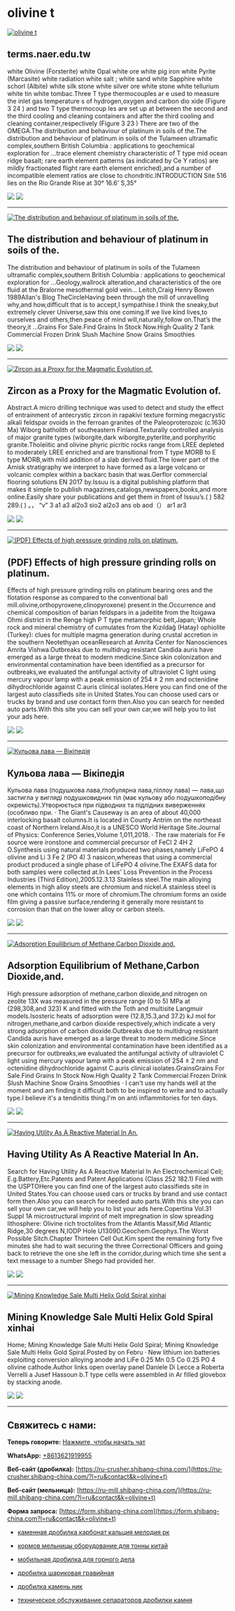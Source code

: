 # olivine t

<a href="https://swt.shibang-china.com/?l=ru&img&k=olivine+t" target="_blank">![olivine t](http://static.shibang-china.com/all-800x300/317.jpg)</a>

## terms.naer.edu.tw
white Olivine (Forsterite) white Opal white ore white pig iron white Pyrite (Marcasite) white radiation white salt ; white sand white Sapphire white schorl (Albite) white silk stone white silver ore white stone white tellurium white tin white tombac.Three T type thermocouples ar e used to measure the inlet gas temperature s of hydrogen,oxygen and carbon dio xide (Figure 3 24 ) and two T type thermocoup les are set up at between the second and the third cooling and cleaning containers and after the third cooling and cleaning container,respectively (Figure 3 23 ) There are two of the OMEGA.The distribution and behaviour of platinum in soils of the.The distribution and behaviour of platinum in soils of the Tulameen ultramafic complex,southern British Columbia : applications to geochemical exploration for …trace element chemistry characteristic of T type mid ocean ridge basalt; rare earth element patterns (as indicated by Ce Y ratios) are mildly fractionated flight rare earth element enriched),and a number of incompatible element ratios are close to chondritic.INTRODUCTION Site 516 lies on the Rio Grande Rise at 30&#176; 16.6' S,35&#176;


<a href="https://whatsapp.shibangsoft.com/WhatsApp.php" target="_blank" title="WhatsApp">![](http://static.shibang-china.com/icon/whatsapp.png)</a> <a href="https://swt.shibang-china.com/?l=ru&icon&k=olivine+t" target="_blank">![](http://static.shibang-china.com/icon/chat-ru.png)</a>

---

<a href="https://swt.shibang-china.com/?l=ru&img&k=olivine+t" target="_blank">![The distribution and behaviour of platinum in soils of the.](http://static.shibang-china.com/all-800x300/1008.jpg)</a>

## The distribution and behaviour of platinum in soils of the.
The distribution and behaviour of platinum in soils of the Tulameen ultramafic complex,southern British Columbia : applications to geochemical exploration for …Geology,wallrock alteration,and characteristics of the ore fluid at the Bralorne mesothermal gold vein… Leitch,Craig Henry Bowen 1989Allan's Blog TheCircleHaving been through the mill of unravelling why,and how,difficult that is to accept,I sympathise.I think the sneaky,but extremely clever Universe,saw this one coming.If we live kind lives,to ourselves and others,then peace of mind will,naturally,follow on.That’s the theory,it …Grains For Sale.Find Grains In Stock Now.High Quality 2 Tank Commercial Frozen Drink Slush Machine Snow Grains Smoothies


<a href="https://whatsapp.shibangsoft.com/WhatsApp.php" target="_blank" title="WhatsApp">![](http://static.shibang-china.com/icon/whatsapp.png)</a> <a href="https://swt.shibang-china.com/?l=ru&icon&k=olivine+t" target="_blank">![](http://static.shibang-china.com/icon/chat-ru.png)</a>

---

<a href="https://swt.shibang-china.com/?l=ru&img&k=olivine+t" target="_blank">![Zircon as a Proxy for the Magmatic Evolution of.](http://static.shibang-china.com/all-800x300/1281.jpg)</a>

## Zircon as a Proxy for the Magmatic Evolution of.
Abstract.A micro drilling technique was used to detect and study the effect of entrainment of antecrystic zircon in rapakivi texture forming megacrystic alkali feldspar ovoids in the ferroan granites of the Paleoproterozoic (c.1630 Ma) Wiborg batholith of southeastern Finland.Texturally controlled analysis of major granite types (wiborgite,dark wiborgite,pyterlite,and porphyritic granite.Tholeiitic and olivine phyric picritic rocks range from LREE depleted to moderately LREE enriched and are transitional from T type MORB to E type MORB,with mild addition of a slab derived fluid.The lower part of the Amisk stratigraphy we interpret to have formed as a large volcano or volcanic complex within a backarc basin that was.Gerflor commercial flooring solutions EN 2017 by.Issuu is a digital publishing platform that makes it simple to publish magazines,catalogs,newspapers,books,and more online.Easily share your publications and get them in front of Issuu’s.( ) 582 289.( ) 。， “v” 3 a1 a3 al2o3 sio2 al2o3 ans ob aod（） ar1 ar3


<a href="https://whatsapp.shibangsoft.com/WhatsApp.php" target="_blank" title="WhatsApp">![](http://static.shibang-china.com/icon/whatsapp.png)</a> <a href="https://swt.shibang-china.com/?l=ru&icon&k=olivine+t" target="_blank">![](http://static.shibang-china.com/icon/chat-ru.png)</a>

---

<a href="https://swt.shibang-china.com/?l=ru&img&k=olivine+t" target="_blank">![(PDF) Effects of high pressure grinding rolls on platinum.](http://static.shibang-china.com/all-800x300/1118.jpg)</a>

## (PDF) Effects of high pressure grinding rolls on platinum.
Effects of high pressure grinding rolls on platinum bearing ores and the flotation response as compared to the conventional ball mill.olivine,orthopyroxene,clinopyroxene) present in the.Occurrence and chemical composition of barian feldspars in a jadeitite from the Itoigawa Ohmi district in the Renge high P T type metamorphic belt,Japan; Whole rock and mineral chemistry of cumulates from the Kızıldağ (Hatay) ophiolite (Turkey): clues for multiple magma generation during crustal accretion in the southern Neotethyan oceanResearch at Amrita Center for Nanosciences Amrita Vishwa.Outbreaks due to multidrug resistant Candida auris have emerged as a large threat to modern medicine.Since skin colonization and environmental contamination have been identified as a precursor for outbreaks,we evaluated the antifungal activity of ultraviolet C light using mercury vapour lamp with a peak emission of 254 &#177; 2 nm and octenidine dihydrochloride against C.auris clinical isolates.Here you can find one of the largest auto classifieds site in United States.You can choose used cars or trucks by brand and use contact form then.Also you can search for needed auto parts.With this site you can sell your own car,we will help you to list your ads here.


<a href="https://whatsapp.shibangsoft.com/WhatsApp.php" target="_blank" title="WhatsApp">![](http://static.shibang-china.com/icon/whatsapp.png)</a> <a href="https://swt.shibang-china.com/?l=ru&icon&k=olivine+t" target="_blank">![](http://static.shibang-china.com/icon/chat-ru.png)</a>

---

<a href="https://swt.shibang-china.com/?l=ru&img&k=olivine+t" target="_blank">![Кульова лава — Вікіпедія](http://static.shibang-china.com/all-800x300/350.jpg)</a>

## Кульова лава — Вікіпедія
Кульова лава (подушкова лава,ґлобулярна лава,піллоу лава) — лава,що застигла у вигляді подушковидних тіл (має кульову або подушкоподібну окремість).Утворюється при підводних та підлідних виверженнях (особливо при.&nbsp;&#0183;&#32;The Giant's Causeway is an area of about 40,000 interlocking basalt columns.It is located in County Antrim on the northeast coast of Northern Ireland.Also,it is a UNESCO World Heritage Site.Journal of Physics: Conference Series,Volume 1,011,2018.&nbsp;&#0183;&#32;The raw materials for Fe source were ironstone and commercial precursor of FeCl 2 4H 2 O.Synthesis using natural materials produced two phases,namely LiFePO 4 olivine and Li 3 Fe 2 (PO 4) 3 nasicon,whereas that using a commercial product produced a single phase of LiFePO 4 olivine.The EXAFS data for both samples were collected at.In Lees' Loss Prevention in the Process Industries (Third Edition),2005.12.3.13 Stainless steel.The main alloying elements in high alloy steels are chromium and nickel.A stainless steel is one which contains 11% or more of chromium.The chromium forms an oxide film giving a passive surface,rendering it generally more resistant to corrosion than that on the lower alloy or carbon steels.


<a href="https://whatsapp.shibangsoft.com/WhatsApp.php" target="_blank" title="WhatsApp">![](http://static.shibang-china.com/icon/whatsapp.png)</a> <a href="https://swt.shibang-china.com/?l=ru&icon&k=olivine+t" target="_blank">![](http://static.shibang-china.com/icon/chat-ru.png)</a>

---

<a href="https://swt.shibang-china.com/?l=ru&img&k=olivine+t" target="_blank">![Adsorption Equilibrium of Methane,Carbon Dioxide,and.](http://static.shibang-china.com/all-800x300/718.jpg)</a>

## Adsorption Equilibrium of Methane,Carbon Dioxide,and.
High pressure adsorption of methane,carbon dioxide,and nitrogen on zeolite 13X was measured in the pressure range (0 to 5) MPa at (298,308,and 323) K and fitted with the Toth and multisite Langmuir models.Isosteric heats of adsorption were (12.8,15.3,and 37.2) kJ mol for nitrogen,methane,and carbon dioxide respectively,which indicate a very strong adsorption of carbon dioxide.Outbreaks due to multidrug resistant Candida auris have emerged as a large threat to modern medicine.Since skin colonization and environmental contamination have been identified as a precursor for outbreaks,we evaluated the antifungal activity of ultraviolet C light using mercury vapour lamp with a peak emission of 254 &#177; 2 nm and octenidine dihydrochloride against C.auris clinical isolates.GrainsGrains For Sale.Find Grains In Stock Now.High Quality 2 Tank Commercial Frozen Drink Slush Machine Snow Grains Smoothies&nbsp;&#0183;&#32;I can't use my hands well at the moment and am finding it difficult both to be inspired to write and to actually type.I believe it's a tendinitis thing.I'm on anti inflammitories for ten days.


<a href="https://whatsapp.shibangsoft.com/WhatsApp.php" target="_blank" title="WhatsApp">![](http://static.shibang-china.com/icon/whatsapp.png)</a> <a href="https://swt.shibang-china.com/?l=ru&icon&k=olivine+t" target="_blank">![](http://static.shibang-china.com/icon/chat-ru.png)</a>

---

<a href="https://swt.shibang-china.com/?l=ru&img&k=olivine+t" target="_blank">![Having Utility As A Reactive Material In An.](http://static.shibang-china.com/all-800x300/757.jpg)</a>

## Having Utility As A Reactive Material In An.
Search for Having Utility As A Reactive Material In An Electrochemical Cell; E.g.Battery,Etc.Patents and Patent Applications (Class 252 182.1) Filed with the USPTOHere you can find one of the largest auto classifieds site in United States.You can choose used cars or trucks by brand and use contact form then.Also you can search for needed auto parts.With this site you can sell your own car,we will help you to list your ads here.Copertina Vol.31 Suppl 1A microstructural imprint of melt impregnation in slow spreading lithosphere: Olivine rich troctolites from the Atlantis Massif,Mid Atlantic Ridge,30 degrees N,IODP Hole U1309D.Geochem.Geophys.The Worst Possible Sitch.Chapter Thirteen Cell Out.Kim spent the remaining forty five minutes she had to wait securing the three Correctional Officers and going back to retrieve the one she left in the corridor,during which time she sent a text message to a number Shego had provided her.


<a href="https://whatsapp.shibangsoft.com/WhatsApp.php" target="_blank" title="WhatsApp">![](http://static.shibang-china.com/icon/whatsapp.png)</a> <a href="https://swt.shibang-china.com/?l=ru&icon&k=olivine+t" target="_blank">![](http://static.shibang-china.com/icon/chat-ru.png)</a>

---

<a href="https://swt.shibang-china.com/?l=ru&img&k=olivine+t" target="_blank">![Mining Knowledge Sale Multi Helix Gold Spiral xinhai](http://static.shibang-china.com/all-800x300/1071.jpg)</a>

## Mining Knowledge Sale Multi Helix Gold Spiral xinhai
Home; Mining Knowledge Sale Multi Helix Gold Spiral; Mining Knowledge Sale Multi Helix Gold Spiral.Posted by on Febru&nbsp;&#0183;&#32;New lithium ion batteries exploiting conversion alloying anode and LiFe 0.25 Mn 0.5 Co 0.25 PO 4 olivine cathode.Author links open overlay panel Daniele Di Lecce a Roberta Verrelli a Jusef Hassoun b.T type cells were assembled in Ar filled glovebox by stacking anode.

<a href="https://whatsapp.shibangsoft.com/WhatsApp.php" target="_blank" title="WhatsApp">![](http://static.shibang-china.com/icon/whatsapp.png)</a> <a href="https://swt.shibang-china.com/?l=ru&icon&k=olivine+t" target="_blank">![](http://static.shibang-china.com/icon/chat-ru.png)</a>

---
## Свяжитесь с нами:

**Теперь говорите:** [Нажмите, чтобы начать чат](https://swt.shibang-china.com?l=ru&contact&k=olivine+t)

**WhatsApp:**  [+8613621919955](https://whatsapp.shibangsoft.com/WhatsApp.php)

**Веб-сайт (дробилка):** [https://ru-crusher.shibang-china.com/](https://ru-crusher.shibang-china.com/?l=ru&contact&k=olivine+t)

**Веб-сайт (мельница):** [https://ru-mill.shibang-china.com/](https://ru-mill.shibang-china.com/?l=ru&contact&k=olivine+t)

**Форма запроса:** [https://form.shibang-china.com](https://form.shibang-china.com?l=ru&contact&k=olivine+t)

* [каменная дробилка карбонат кальция мелодия рк](../123/%D0%BA%D0%B0%D0%BC%D0%B5%D0%BD%D0%BD%D0%B0%D1%8F%20%D0%B4%D1%80%D0%BE%D0%B1%D0%B8%D0%BB%D0%BA%D0%B0%20%D0%BA%D0%B0%D1%80%D0%B1%D0%BE%D0%BD%D0%B0%D1%82%20%D0%BA%D0%B0%D0%BB%D1%8C%D1%86%D0%B8%D1%8F%20%D0%BC%D0%B5%D0%BB%D0%BE%D0%B4%D0%B8%D1%8F%20%D1%80%D0%BA.md)

* [кормов мельницы оборудование для тонны китай](../121/%D0%BA%D0%BE%D1%80%D0%BC%D0%BE%D0%B2%20%D0%BC%D0%B5%D0%BB%D1%8C%D0%BD%D0%B8%D1%86%D1%8B%20%D0%BE%D0%B1%D0%BE%D1%80%D1%83%D0%B4%D0%BE%D0%B2%D0%B0%D0%BD%D0%B8%D0%B5%20%D0%B4%D0%BB%D1%8F%20%D1%82%D0%BE%D0%BD%D0%BD%D1%8B%20%D0%BA%D0%B8%D1%82%D0%B0%D0%B9.md)

* [мобильная дробилка для горного дела](../125/%D0%BC%D0%BE%D0%B1%D0%B8%D0%BB%D1%8C%D0%BD%D0%B0%D1%8F%20%D0%B4%D1%80%D0%BE%D0%B1%D0%B8%D0%BB%D0%BA%D0%B0%20%D0%B4%D0%BB%D1%8F%20%D0%B3%D0%BE%D1%80%D0%BD%D0%BE%D0%B3%D0%BE%20%D0%B4%D0%B5%D0%BB%D0%B0.md)

* [дробилка шариковая гравийная](../125/%D0%B4%D1%80%D0%BE%D0%B1%D0%B8%D0%BB%D0%BA%D0%B0%20%D1%88%D0%B0%D1%80%D0%B8%D0%BA%D0%BE%D0%B2%D0%B0%D1%8F%20%D0%B3%D1%80%D0%B0%D0%B2%D0%B8%D0%B9%D0%BD%D0%B0%D1%8F.md)

* [дробилка камень ник](../125/%D0%B4%D1%80%D0%BE%D0%B1%D0%B8%D0%BB%D0%BA%D0%B0%20%D0%BA%D0%B0%D0%BC%D0%B5%D0%BD%D1%8C%20%D0%BD%D0%B8%D0%BA.md)

* [техническое обслуживание сепараторов дробилки камня](../125/%D1%82%D0%B5%D1%85%D0%BD%D0%B8%D1%87%D0%B5%D1%81%D0%BA%D0%BE%D0%B5%20%D0%BE%D0%B1%D1%81%D0%BB%D1%83%D0%B6%D0%B8%D0%B2%D0%B0%D0%BD%D0%B8%D0%B5%20%D1%81%D0%B5%D0%BF%D0%B0%D1%80%D0%B0%D1%82%D0%BE%D1%80%D0%BE%D0%B2%20%D0%B4%D1%80%D0%BE%D0%B1%D0%B8%D0%BB%D0%BA%D0%B8%20%D0%BA%D0%B0%D0%BC%D0%BD%D1%8F.md)
